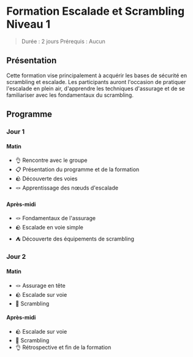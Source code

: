 # Formation Escalade et Scrambling Niveau 1

> Durée : 2 jours
> Prérequis : Aucun

## Présentation

Cette formation vise principalement à acquérir les bases de sécurité en scrambling et escalade. Les participants auront l'occasion de pratiquer l'escalade en plein air, d'apprendre les techniques d'assurage et de se familiariser avec les fondamentaux du scrambling.

## Programme
### Jour 1
#### Matin
- 👌 Rencontre avec le groupe
- 📋 Présentation du programme et de la formation
- 🪨 Découverte des voies
- 🪢 Apprentissage des nœuds d'escalade

#### Après-midi
- 🪢 Fondamentaux de l'assurage
- 🪨 Escalade en voie simple
- ⛺ Découverte des équipements de scrambling

### Jour 2
#### Matin
- 🪢 Assurage en tête
- 🪨 Escalade sur voie
- 🐐 Scrambling

#### Après-midi
- 🪨 Escalade sur voie
- 🐐 Scrambling
- 👌 Rétrospective et fin de la formation